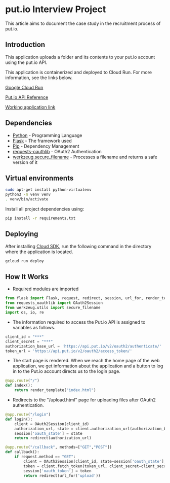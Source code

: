 # put.io Interview Project

This article aims to document the case study in the recruitment process of put.io.

## Introduction
This application uploads a folder and its contents to your put.io account using the put.io API.

This application is containerized and deployed to Cloud Run. For more information, see the links below. 

[Google Cloud Run](https://cloud.google.com/sdk/gcloud/reference/run/deploy)

[Put.io API Reference](https://api.put.io)

[Working application link](https://putio-nh537hdurq-uc.a.run.app/)

## Dependencies

* [Python](https://www.python.org/) - Programming Language
* [Flask](https://flask.palletsprojects.com/) - The framework used
* [Pip](https://pypi.org/project/pip/) - Dependency Management
* [requests-oauthlib](https://pypi.org/project/requests-oauthlib/) - OAuth2 Authentication
* [werkzeug.secure_filename](https://werkzeug.palletsprojects.com/en/2.0.x/utils/#werkzeug.utils.secure_filename) - Processes a filename and returns a safe version of it

## Virtual environments

```bash
sudo apt-get install python-virtualenv
python3 -m venv venv
. venv/bin/activate
```
Install all project dependencies using:

```bash
pip install -r requirements.txt
```

## Deploying

After installing [Cloud SDK](https://cloud.google.com/sdk/docs/install), run the following command in the directory where the application is located.

```bash
gcloud run deploy
```

## How It Works

* Required modules are imported

```python
from flask import Flask, request, redirect, session, url_for, render_template
from requests_oauthlib import OAuth2Session
from werkzeug.utils import secure_filename
import os, io, re
```

* The information required to access the Put.io API is assigned to variables as follows.

```python
client_id = "***"
client_secret = "***"
authorization_base_url = 'https://api.put.io/v2/oauth2/authenticate/'
token_url = 'https://api.put.io/v2/oauth2/access_token/'
```

* The start page is rendered. When we reach the home page of the web application, we get information about the application and a button to log in to the Put.io account directs us to the login page.

```python
@app.route("/")
def index():
    return render_template("index.html")
```

* Redirects to the "/upload.html" page for uploading files after OAuth2 authentication.

```python
@app.route("/login")
def login():
    client = OAuth2Session(client_id)
    authorization_url, state = client.authorization_url(authorization_base_url)
    session['oauth_state'] = state
    return redirect(authorization_url)

@app.route("/callback", methods=["GET","POST"])
def callback():
    if request.method == "GET":
        client = OAuth2Session(client_id, state=session['oauth_state'], token='***')
        token = client.fetch_token(token_url, client_secret=client_secret, authorization_response=request.url, include_client_id=True)
        session['oauth_token'] = token
        return redirect(url_for('upload'))
```
